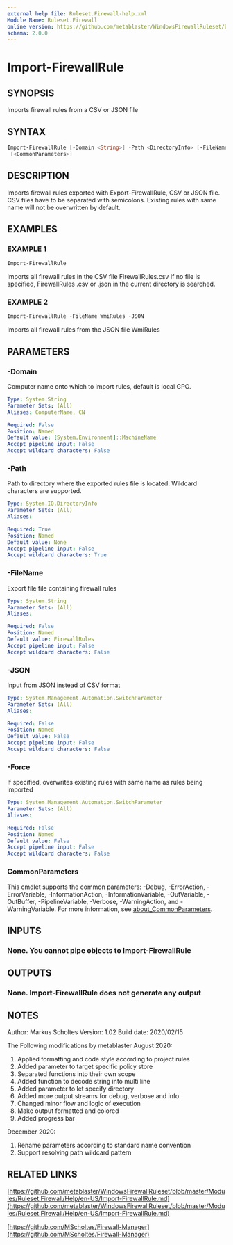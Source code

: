 ```yaml
---
external help file: Ruleset.Firewall-help.xml
Module Name: Ruleset.Firewall
online version: https://github.com/metablaster/WindowsFirewallRuleset/blob/master/Modules/Ruleset.Firewall/Help/en-US/Import-FirewallRule.md
schema: 2.0.0
---
```


# Import-FirewallRule

## SYNOPSIS

Imports firewall rules from a CSV or JSON file

## SYNTAX

```powershell
Import-FirewallRule [-Domain <String>] -Path <DirectoryInfo> [-FileName <String>] [-JSON] [-Force]
 [<CommonParameters>]
```

## DESCRIPTION

Imports firewall rules exported with Export-FirewallRule, CSV or JSON file.
CSV files have to be separated with semicolons.
Existing rules with same name will not be overwritten by default.

## EXAMPLES

### EXAMPLE 1

```powershell
Import-FirewallRule
```

Imports all firewall rules in the CSV file FirewallRules.csv
If no file is specified, FirewallRules .csv or .json in the current directory is searched.

### EXAMPLE 2

```powershell
Import-FirewallRule -FileName WmiRules -JSON
```

Imports all firewall rules from the JSON file WmiRules

## PARAMETERS

### -Domain

Computer name onto which to import rules, default is local GPO.

```yaml
Type: System.String
Parameter Sets: (All)
Aliases: ComputerName, CN

Required: False
Position: Named
Default value: [System.Environment]::MachineName
Accept pipeline input: False
Accept wildcard characters: False
```

### -Path

Path to directory where the exported rules file is located.
Wildcard characters are supported.

```yaml
Type: System.IO.DirectoryInfo
Parameter Sets: (All)
Aliases:

Required: True
Position: Named
Default value: None
Accept pipeline input: False
Accept wildcard characters: True
```

### -FileName

Export file file containing firewall rules

```yaml
Type: System.String
Parameter Sets: (All)
Aliases:

Required: False
Position: Named
Default value: FirewallRules
Accept pipeline input: False
Accept wildcard characters: False
```

### -JSON

Input from JSON instead of CSV format

```yaml
Type: System.Management.Automation.SwitchParameter
Parameter Sets: (All)
Aliases:

Required: False
Position: Named
Default value: False
Accept pipeline input: False
Accept wildcard characters: False
```

### -Force

If specified, overwrites existing rules with same name as rules being imported

```yaml
Type: System.Management.Automation.SwitchParameter
Parameter Sets: (All)
Aliases:

Required: False
Position: Named
Default value: False
Accept pipeline input: False
Accept wildcard characters: False
```

### CommonParameters

This cmdlet supports the common parameters: -Debug, -ErrorAction, -ErrorVariable, -InformationAction, -InformationVariable, -OutVariable, -OutBuffer, -PipelineVariable, -Verbose, -WarningAction, and -WarningVariable. For more information, see [about_CommonParameters](http://go.microsoft.com/fwlink/?LinkID=113216).

## INPUTS

### None. You cannot pipe objects to Import-FirewallRule

## OUTPUTS

### None. Import-FirewallRule does not generate any output

## NOTES

Author: Markus Scholtes
Version: 1.02
Build date: 2020/02/15

The Following modifications by metablaster August 2020:

1. Applied formatting and code style according to project rules
2. Added parameter to target specific policy store
3. Separated functions into their own scope
4. Added function to decode string into multi line
5. Added parameter to let specify directory
6. Added more output streams for debug, verbose and info
7. Changed minor flow and logic of execution
8. Make output formatted and colored
9. Added progress bar

December 2020:

1. Rename parameters according to standard name convention
2. Support resolving path wildcard pattern

## RELATED LINKS

[https://github.com/metablaster/WindowsFirewallRuleset/blob/master/Modules/Ruleset.Firewall/Help/en-US/Import-FirewallRule.md](https://github.com/metablaster/WindowsFirewallRuleset/blob/master/Modules/Ruleset.Firewall/Help/en-US/Import-FirewallRule.md)

[https://github.com/MScholtes/Firewall-Manager](https://github.com/MScholtes/Firewall-Manager)
